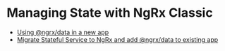 # Managing State with NgRx Classic

- [Using @ngrx/data in a new app](./ngrx-data/)
- [Migrate Stateful Service to NgRx and add @ngrx/data to existing app](./stateful-to-ngrx/)